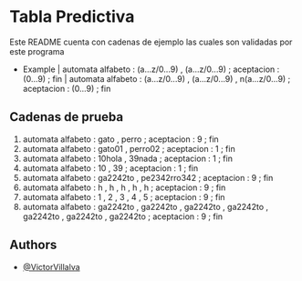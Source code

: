 # Tabla Predictiva

Este README cuenta con cadenas de ejemplo las cuales son validadas por este programa

 * Example
| automata alfabeto : (a...z/0...9) , (a...z/0...9) ; aceptacion : (0...9) ; fin
| automata alfabeto : (a...z/0...9) , (a...z/0...9) , n(a...z/0...9) ; aceptacion : (0...9) ; fin


## Cadenas de prueba

1. automata alfabeto : gato , perro ; aceptacion : 9 ; fin
2. automata alfabeto : gato01 , perro02 ; aceptacion : 1 ; fin
3. automata alfabeto : 10hola , 39nada ; aceptacion : 1 ; fin
4. automata alfabeto : 10 , 39 ; aceptacion : 1 ; fin
5. automata alfabeto : ga2242to , pe2342rro342 ; aceptacion : 9 ; fin
6. automata alfabeto : h , h , h , h , h ; aceptacion : 9 ; fin
7. automata alfabeto : 1 , 2 , 3 , 4 , 5 ; aceptacion : 9 ; fin
8. automata alfabeto : ga2242to , ga2242to , ga2242to , ga2242to , ga2242to , ga2242to , ga2242to ; aceptacion : 9 ; fin

## Authors

- [@VictorVillalva](https://www.github.com/VictorVillalva)

